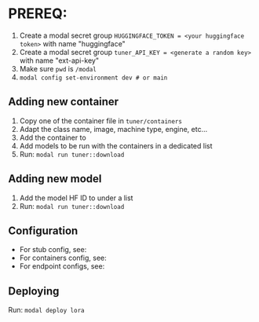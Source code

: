 # PREREQ:

1.  Create a modal secret group
    `HUGGINGFACE_TOKEN = <your huggingface token>`
    with name "huggingface"
2.  Create a modal secret group
    `tuner_API_KEY = <generate a random key>`
    with name "ext-api-key"
3.  Make sure `pwd` is `/modal`
4.  `modal config set-environment dev # or main`

## Adding new container

1. Copy one of the container file in `tuner/containers`
2. Adapt the class name, image, machine type, engine, etc...
3. Add the container to [](./containers/__init__.py)
4. Add models to be run with the containers in a dedicated list
5. Run: `modal run tuner::download`

## Adding new model

1. Add the model HF ID to [](./containers/__init__.py) under a list
2. Run: `modal run tuner::download`

## Configuration

- For stub config, see: [](./shared/common.py)
- For containers config, see: [](./containers/__init__.py)
- For endpoint configs, see: [](./__init__.py)

## Deploying

Run: `modal deploy lora`
